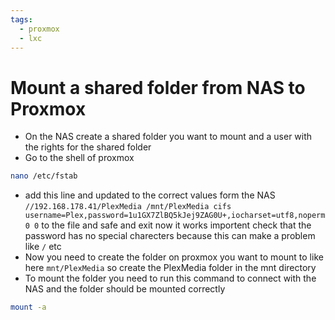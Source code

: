 ```yaml
---
tags:
  - proxmox
  - lxc
---
```


# Mount a shared folder from NAS to Proxmox

- On the NAS create a shared folder you want to mount and a user with the rights for the shared folder
- Go to the shell of proxmox
```bash
nano /etc/fstab
```
- add this line and updated to the correct values form the NAS `//192.168.178.41/PlexMedia /mnt/PlexMedia cifs username=Plex,password=1u1GX7ZlBQ5kJej9ZAG0U+,iocharset=utf8,noperm 0 0` to the file and safe and exit now it works importent check that the password has no special charecters because this can make a problem like `/` etc
- Now you need to create the folder on proxmox you want to mount to like here `mnt/PlexMedia` so create the PlexMedia folder in the mnt directory
- To mount the folder you need to run this command to connect with the NAS and the folder should be mounted correctly
```bash
mount -a
```
